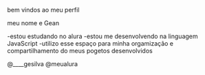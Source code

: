 bem vindos ao meu perfil

meu nome e Gean

-estou estudando no alura
-estou me desenvolvendo na linguagem   JavaScript
-utilizo esse espaço para minha  orgamização e compartilhamento do meus pogetos desenvolvidos

@____gesilva
@meualura
